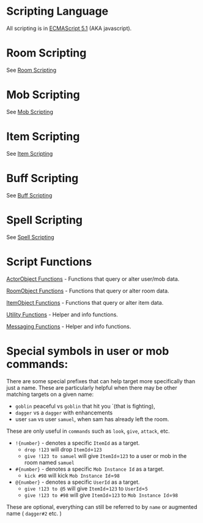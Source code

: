 # Scripting Language

All scripting is in [ECMAScript 5.1](https://en.wikipedia.org/wiki/ECMAScript) (AKA javascript).

# Room Scripting
See [Room Scripting](/internal/scripting/docs/SCRIPTING_ROOMS.md)

# Mob Scripting
See [Mob Scripting](/internal/scripting/docs/SCRIPTING_MOBS.md)

# Item Scripting
See [Item Scripting](/internal/scripting/docs/SCRIPTING_ITEMS.md)

# Buff Scripting
See [Buff Scripting](/internal/scripting/docs/SCRIPTING_BUFFS.md)

# Spell Scripting
See [Spell Scripting](/internal/scripting/docs/SCRIPTING_SPELLS.md)

# Script Functions

[ActorObject Functions](/internal/scripting/docs/FUNCTIONS_ACTORS.md) - Functions that query or alter user/mob data.

[RoomObject Functions](/internal/scripting/docs/FUNCTIONS_ROOMS.md) - Functions that query or alter room data.

[ItemObject Functions](/internal/scripting/docs/FUNCTIONS_ITEMS.md) - Functions that query or alter item data.

[Utility Functions](/internal/scripting/docs/FUNCTIONS_UTIL.md) - Helper and info functions.

[Messaging Functions](/internal/scripting/docs/FUNCTIONS_MESSAGING.md) - Helper and info functions.

# Special symbols in user or mob commands:

There are some special prefixes that can help target more specifically than just a name.
These are particularly helpful when there may be other matching targets on a given name:
* `goblin` peaceful vs `goblin` that hit you `(that is fighting), 
* `dagger` vs a `dagger` with enhancements
* user `sam` vs user `samuel`, when sam has already left the room.

These are only useful in `commands` such as `look`, `give`, `attack`, etc.

* `!{number}` - denotes a specific `ItemId` as a target. 
  * `drop !123` will drop `ItemId`=`123`
  * `give !123 to samuel` will give `ItemId`=`123` to a user or mob in the room named `samuel`
* `#{number}` - denotes a specific `Mob Instance Id` as a target.
  * `kick #98` will kick `Mob Instance Id`=`98`
* `@{number}` - denotes a specific `UserId` as a target.
  * `give !123 to @5` will give `ItemId`=`123` to `UserId`=`5`
  * `give !123 to #98` will give `ItemId`=`123` to `Mob Instance Id`=`98`

These are optional, everything can still be referred to by `name` or augmented name ( `dagger#2` etc. )
